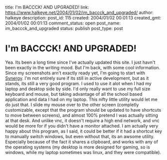 title: I'm BACCCK! AND UPGRADED!
link: https://www.halkeye.net/2004/01/02/im_baccck_and_upgraded/
author: halkeye
description: 
post_id: 115
created: 2004/01/02 00:01:13
created_gmt: 2004/01/02 00:01:13
comment_status: open
post_name: im_baccck_and_upgraded
status: publish
post_type: post

# I'm BACCCK! AND UPGRADED!

Yea. Its been a long time since I've actually updated this site. I just havn't been exactly in the writing mood. But I'm back, with some cool information. Since my screenshots arn't exactly ready yet, I'm going to start with [Synergy](http://synergy2.sourceforge.net/). I'm not entirely sure if its still in active development, but as it stands, its still a very good program. I used to use it alot when I had my laptop and desktop side by side. I'd only really want to use my full size keyboard and mouse, but taking advantage of all the school based application and data I had on my laptop. This nifty little utility would let me do just that. I slide my mouse over to the other screen (completly customizable, except that the program should be updated to have shortcuts to move between screens), and almost 100% pretend I was actually sitting at that desk. And unlike vnc, it doesn't require a high end network, and vnc would be more for if you didn't have a monitor attached. I am actually very happy about this program, as I said, it could be better if it had a shortcut key to manually switch windows, but even without that, its an awsome utility. Especially because of the fact it shares a clipboard, and works with any of the operating systems (my desktop is more designed for gaming, so is windows, while my laptop sometimes was linux, and they were compatible).